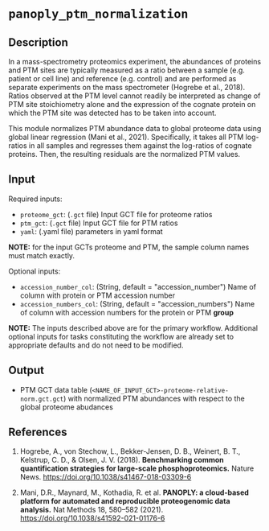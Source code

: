# ```panoply_ptm_normalization```

## Description
In a mass-spectrometry proteomics experiment, the abundances of proteins and PTM sites are typically measured as a ratio between a sample (e.g. patient or cell line) and reference (e.g. control) and are performed as separate experiments on the mass spectrometer (Hogrebe et al., 2018). Ratios observed at the PTM level cannot readily be interpreted as change of PTM site stoichiometry alone and the expression of the cognate protein on which the PTM site was detected has to be taken into account.

This module normalizes PTM abundance data to global proteome data using global linear regression (Mani et al., 2021). Specifically, it takes all PTM log-ratios in all samples and regresses them against the log-ratios of cognate proteins. Then, the resulting residuals are the normalized PTM values.


## Input

Required inputs:

* ```proteome_gct```: (`.gct` file) Input GCT file for proteome ratios
* ```ptm_gct```: (`.gct` file) Input GCT file for PTM ratios
* ```yaml```: (.yaml file) parameters in yaml format

**NOTE:** for the input GCTs proteome and PTM, the sample column names must match exactly.

Optional inputs:

* ```accession_number_col```: (String, default = "accession_number") Name of column with protein or PTM accession number
* ```accession_numbers_col```: (String, default = "accession_numbers") Name of column with accession numbers for the protein or PTM **group**

**NOTE:** The inputs described above are for the primary workflow. Additional optional inputs for tasks constituting the workflow are already set to appropriate defaults and do not need to be modified.


## Output

* PTM GCT data table (`<NAME_OF_INPUT_GCT>-proteome-relative-norm.gct.gct`) with normalized PTM abundances with respect to the global proteome abudances

## References

1. Hogrebe, A., von Stechow, L., Bekker-Jensen, D. B., Weinert, B. T., Kelstrup, C. D., &amp; Olsen, J. V. (2018). **Benchmarking common quantification strategies for large-scale phosphoproteomics.** Nature News. https://doi.org/10.1038/s41467-018-03309-6

2. Mani, D.R., Maynard, M., Kothadia, R. et al. **PANOPLY: a cloud-based platform for automated and reproducible proteogenomic data analysis.** Nat Methods 18, 580–582 (2021). https://doi.org/10.1038/s41592-021-01176-6
